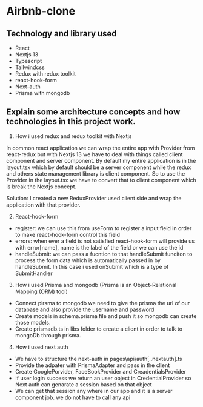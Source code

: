 # Airbnb-clone

## Technology and library used 
- React
- Nextjs 13
- Typescript
- Tailwindcss
- Redux with redux toolkit
- react-hook-form
- Next-auth
- Prisma with mongodb


## Explain some architecture concepts and how technologies in this project work.
1. How i used redux and redux toolkit with Nextjs

 In common react application we can wrap the entire app with Provider from react-redux but with Nextjs 13 we have to deal with things called client component and
 server component. By default my entire application is in the layout.tsx which by default should be a server component while the redux and others state management library
 is client component. So to use the Provider in the layout.tsx we have to convert that to client component which is break the Nextjs concept.
 
 Solution: I created a new ReduxProvider used client side and wrap the application with that provider.


2. React-hook-form
  - register: we can use this from useForm to register a input field in order to make react-hook-form control this field
  - errors: when ever a field is not satisfied react-hook-form will provide us with error[name], name is the label of the field or we can use the id
  - handleSubmit: we can pass a fucntion to that handleSubmit funciton to process the form data which is automatically passed in by handleSubmit. In this case i used 
  onSubmit which is a type of SubmitHandler
 
3. How i used Prisma and mongodb (Prisma is an Object-Relational Mapping (ORM) tool) 

- Connect pirsma to mongodb we need to give the prisma the url of our database and also provide the username and password
- Create models in schema.prisma file and push it so mongodb can create those models. 
- Create prismadb.ts in libs folder to create a client in order to talk to mongoDb through prisma.

4. How i used next auth

 - We have to structure the next-auth in pages\api\auth\[..nextauth].ts
 - Provide the adpater with PrismaAdapter and pass in the client
 - Create GooglePorvider, FaceBookProvider and CreadentialsProvider
 - If user login success we return an user object in CredentialProvider so Next auth can genarate a session based on that object
 - We can get that session any where in our app and it is a server component job. we do not have to call any api
 
 

  
